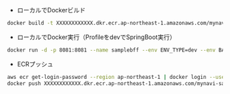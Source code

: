 * ローカルでDockerビルド
```sh
docker build -t XXXXXXXXXXXX.dkr.ecr.ap-northeast-1.amazonaws.com/mynavi-sample-ecs-bff:latest .
```

* ローカルでDocker実行（ProfileをdevでSpringBoot実行）
```sh
docker run -d -p 8081:8081 --name samplebff --env ENV_TYPE=dev --env BACKEND_URL=http://localhost:8080 --add-host=localhost:(ローカルPCのプライベートIP) XXXXXXXXXXXX.dkr.ecr.ap-northeast-1.amazonaws.com/mynavi-sample-ecs-bff:latest
```
* ECRプッシュ
```sh
aws ecr get-login-password --region ap-northeast-1 | docker login --username AWS --password-stdin XXXXXXXXXXXX.dkr.ecr.ap-northeast-1.amazonaws.com
docker push XXXXXXXXXXXX.dkr.ecr.ap-northeast-1.amazonaws.com/mynavi-sample-ecs-bff:latest
```
